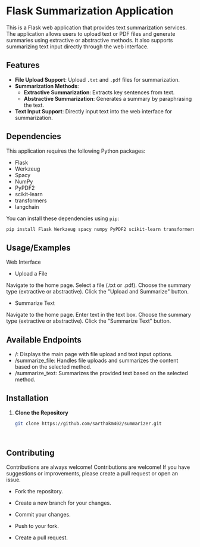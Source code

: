 # Flask Summarization Application

This is a Flask web application that provides text summarization services. The application allows users to upload text or PDF files and generate summaries using extractive or abstractive methods. It also supports summarizing text input directly through the web interface.
 
## Features 
 
- **File Upload Support**: Upload  `.txt` and `.pdf` files for summarization.
- **Summarization Methods**:
  - **Extractive Summarization**: Extracts key sentences from text.
  - **Abstractive Summarization**: Generates a summary by paraphrasing the text.
- **Text Input Support**: Directly input text into the web interface for summarization.

## Dependencies

This application requires the following Python packages:

- Flask
- Werkzeug
- Spacy
- NumPy
- PyPDF2
- scikit-learn
- transformers
- langchain

You can install these dependencies using `pip`:

```bash
pip install Flask Werkzeug spacy numpy PyPDF2 scikit-learn transformers langchain
 ```


## Usage/Examples

Web Interface

- Upload a File

Navigate to the home page.
 Select a file (.txt or .pdf).
 Choose the summary type (extractive or   abstractive).
 Click the "Upload and Summarize" button.

- Summarize Text

 Navigate to the home page.
 Enter text in the text box.
 Choose the summary type (extractive or  abstractive).
 Click the "Summarize Text" button.

## Available Endpoints
- /: Displays the main page with file    upload and text input options.
- /summarize_file: Handles file uploads and summarizes the content based on the selected method.
- /summarize_text: Summarizes the provided text based on the selected method.

## Installation



1. **Clone the Repository**

   ```bash
   git clone https://github.com/sarthakm402/summarizer.git

    
## Contributing

Contributions are always welcome!
 Contributions are welcome! If you have suggestions or improvements, please create a pull request or open an issue.

- Fork the repository.

- Create a new branch for your changes.

- Commit your changes.

- Push to your fork.

- Create a pull request.

